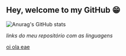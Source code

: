 ## Hey, welcome to my GitHub 😁

<!--
**VRuanFab/VRuanFab** is a ✨ _special_ ✨ repository because its `README.md` (this file) appears on your GitHub profile.

Here are some ideas to get you started:

- 🔭 I’m currently working on ...
- 🌱 I’m currently learning ...
- 👯 I’m looking to collaborate on ...
- 🤔 I’m looking for help with ...
- 💬 Ask me about ...
- 📫 How to reach me: ...
- 😄 Pronouns: ...
- ⚡ Fun fact: ...
-->

![Anurag's GitHub stats](https://github-readme-stats.vercel.app/api?username=vruanfab&theme=material-palenight&show_icons=true)

*links do meu repositório com as linguagens*

<div>
  
  <a href="https://github.com/VRuanFab?tab=repositories&q=&type=&language=javascript&sort=" color="black" text-decoration="none">
    oi
<!--     <img loading="lazy" src="https://cdn.jsdelivr.net/gh/devicons/devicon@latest/icons/javascript/javascript-original.svg" width="40" height="40" /> -->
  <a/>
  
  <a href="https://github.com/VRuanFab?tab=repositories&q=&type=&language=python&sort=" color="black" text-decoration="none">
    ola
<!--     <img src="https://cdn.jsdelivr.net/gh/devicons/devicon@latest/icons/python/python-original.svg" width="40" height="40" /> -->
  </a>
  
  <a href="https://www.linkedin.com/in/ruan-fabricio-340739165/" color="black" text-decoration="none">
    eae
<!--     <img src="https://cdn.jsdelivr.net/gh/devicons/devicon@latest/icons/linkedin/linkedin-original.svg" width="40" height="40" /> -->
  </a>
  
</div>  
